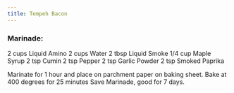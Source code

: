 ```yaml
---
title: Tempeh Bacon
---
```


### Marinade: 

2 cups Liquid Amino
2 cups Water
2 tbsp Liquid Smoke
1/4 cup Maple Syrup
2 tsp Cumin
2 tsp Pepper
2 tsp Garlic Powder
2 tsp Smoked Paprika

Marinate for 1 hour and place on parchment paper on baking sheet. 
Bake at 400 degrees for 25 minutes
Save Marinade, good for 7 days. 